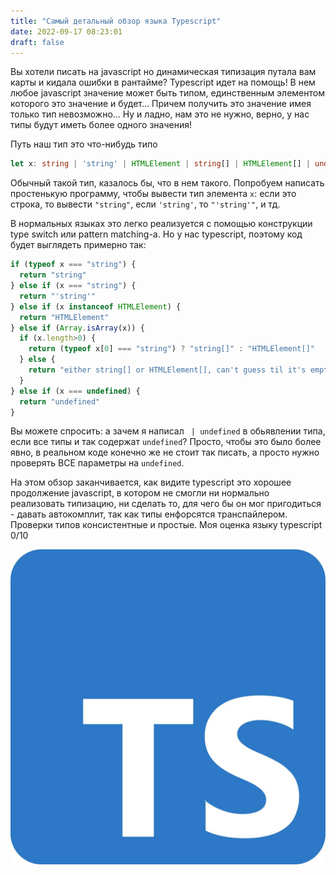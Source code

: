 ```yaml
---
title: "Самый детальный обзор языка Typescript"
date: 2022-09-17 08:23:01
draft: false
---
```


Вы хотели писать на javascript но динамическая типизация путала вам карты и кидала ошибки в рантайме? Typescript идет на помощь! В нем любое javascript значение может быть типом, единственным элементом которого это значение и будет... Причем получить это значение имея только тип невозможно... Ну и ладно, нам это не нужно, верно, у нас типы будут иметь более одного значения!

Путь наш тип это что-нибудь типо
```ts
let x: string | 'string' | HTMLElement | string[] | HTMLElement[] | undefined
```

Обычный такой тип, казалось бы, что в нем такого. Попробуем написать простенькую программу, чтобы вывести тип элемента `x`: если это строка, то вывести `"string"`, если `'string'`, то `"'string'"`, и тд.

В нормальных языках это легко реализуется с помощью конструкции type switch или pattern matching-а. Но у нас typescript, поэтому код будет выглядеть примерно так:

```ts
if (typeof x === "string") {
  return "string"
} else if (x === "string") {
  return "'string'"
} else if (x instanceof HTMLElement) {
  return "HTMLElement"
} else if (Array.isArray(x)) {
  if (x.length>0) {
    return (typeof x[0] === "string") ? "string[]" : "HTMLElement[]"
  } else {
    return "either string[] or HTMLElement[], can't guess til it's empty"
  }
} else if (x === undefined) {
  return "undefined"
}
```

Вы можете спросить: а зачем я написал ` | undefined` в обьявлении типа, если все типы и так содержат `undefined`? Просто, чтобы это было более явно, в реальном коде конечно же не стоит так писать, а просто нужно проверять ВСЕ параметры на `undefined`.

На этом обзор заканчивается, как видите typescript это хорошее продолжение javascript, в котором не смогли ни нормально реализовать типизацию, ни сделать то, для чего бы он мог пригодиться - давать автокомплит, так как типы енфорсятся транспайлером. Проверки типов консистентные и простые. Моя оценка языку typescript 0/10

![](/img/vk/DCZH9_-84Yg.jpg)
